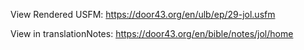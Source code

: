 View Rendered USFM: https://door43.org/en/ulb/ep/29-jol.usfm

View in translationNotes: https://door43.org/en/bible/notes/jol/home
